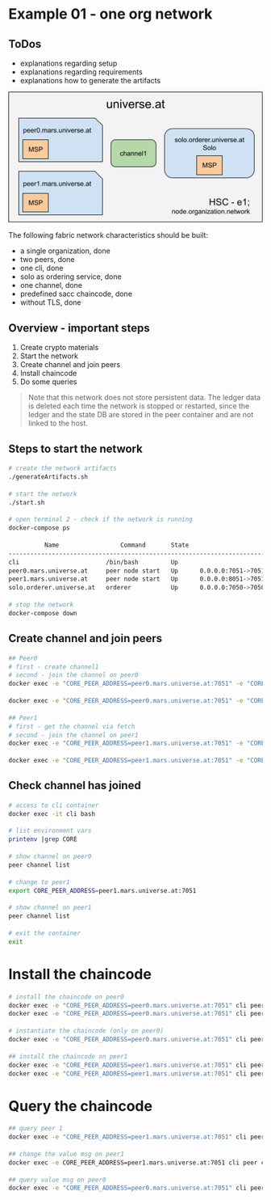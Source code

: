 # Example 01 - one org network
## ToDos
- explanations regarding setup
- explanations regarding requirements
- explanations how to generate the artifacts

![OneOrgNetwork](../../img/HSC-e1.png)

The following fabric network characteristics should be built:

- a single organization, done
- two peers, done
- one cli, done
- solo as ordering service, done
- one channel, done
- predefined sacc chaincode, done
- without TLS, done

## Overview - important steps
1. Create crypto materials
2. Start the network
3. Create channel and join peers
4. Install chaincode
5. Do some queries

> Note that this network does not store persistent data. The ledger data is deleted each time the network is stopped or restarted, since the ledger and the state DB are stored in the peer container and are not linked to the host.

## Steps to start the network

```bash
# create the network artifacts
./generateArtifacts.sh

# start the network
./start.sh

# open terminal 2 - check if the network is running
docker-compose ps

          Name                 Command       State                       Ports
---------------------------------------------------------------------------------------------------
cli                        /bin/bash         Up
peer0.mars.universe.at     peer node start   Up      0.0.0.0:7051->7051/tcp, 0.0.0.0:7053->7053/tcp
peer1.mars.universe.at     peer node start   Up      0.0.0.0:8051->7051/tcp, 0.0.0.0:8053->7053/tcp
solo.orderer.universe.at   orderer           Up      0.0.0.0:7050->7050/tcp

# stop the network
docker-compose down
```

## Create channel and join peers
```bash
## Peer0
# first - create channel1
# second - join the channel on peer0
docker exec -e "CORE_PEER_ADDRESS=peer0.mars.universe.at:7051" -e "CORE_PEER_LOCALMSPID=MarsMSP" -e "/opt/gopath/src/github.com/hyperledger/fabric/peer/crypto/peerOrganizations/mars.universe.at/users/Admin\@mars.universe.at" cli peer channel create -o solo.orderer.universe.at:7050 -c channel1 -f ./config/channel.tx

docker exec -e "CORE_PEER_ADDRESS=peer0.mars.universe.at:7051" -e "CORE_PEER_LOCALMSPID=MarsMSP" -e "/opt/gopath/src/github.com/hyperledger/fabric/peer/crypto/peerOrganizations/mars.universe.at/users/Admin\@mars.universe.at" cli peer channel join -b channel1.block

## Peer1
# first - get the channel via fetch
# second - join the channel on peer1
docker exec -e "CORE_PEER_ADDRESS=peer1.mars.universe.at:7051" -e "CORE_PEER_LOCALMSPID=MarsMSP" -e "/opt/gopath/src/github.com/hyperledger/fabric/peer/crypto/peerOrganizations/mars.universe.at/users/Admin\@mars.universe.at" cli peer channel fetch 0 -o solo.orderer.universe.at:7050 -c channel1

docker exec -e "CORE_PEER_ADDRESS=peer1.mars.universe.at:7051" -e "CORE_PEER_LOCALMSPID=MarsMSP" -e "/opt/gopath/src/github.com/hyperledger/fabric/peer/crypto/peerOrganizations/mars.universe.at/users/Admin\@mars.universe.at" cli peer channel join -b channel1.block
````

## Check channel has joined

```bash
# access to cli container
docker exec -it cli bash

# list environment vars
printenv |grep CORE

# show channel on peer0
peer channel list

# change to peer1
export CORE_PEER_ADDRESS=peer1.mars.universe.at:7051

# show channel on peer1
peer channel list

# exit the container
exit
```

# Install the chaincode

```bash
# install the chaincode on peer0
docker exec -e "CORE_PEER_ADDRESS=peer0.mars.universe.at:7051" cli peer chaincode install -n sacc -v 1.0 -p sacc
docker exec -e "CORE_PEER_ADDRESS=peer0.mars.universe.at:7051" cli peer chaincode list --installed

# instantiate the chaincode (only on peer0)
docker exec -e "CORE_PEER_ADDRESS=peer0.mars.universe.at:7051" cli peer chaincode instantiate -n sacc -v 1.0 -o solo.orderer.universe.at:7050 -C channel1  -c '{"Args":["msg","hello blockchain"]}'

## install the chaincode on peer1
docker exec -e "CORE_PEER_ADDRESS=peer1.mars.universe.at:7051" cli peer chaincode install -n sacc -v 1.0 -p sacc
docker exec -e "CORE_PEER_ADDRESS=peer1.mars.universe.at:7051" cli peer chaincode list --installed
```

# Query the chaincode
```bash
## query peer 1
docker exec -e "CORE_PEER_ADDRESS=peer1.mars.universe.at:7051" cli peer chaincode query -n sacc -c '{"Args":["query","msg"]}' -C channel1

## change the value msg on peer1
docker exec -e CORE_PEER_ADDRESS=peer1.mars.universe.at:7051 cli peer chaincode invoke -n sacc -c '{"Args":["set", "msg","test peer1"]}' -C channel1

## query value msg on peer0
docker exec -e "CORE_PEER_ADDRESS=peer0.mars.universe.at:7051" cli peer chaincode query -n sacc -c '{"Args":["query","msg"]}' -C channel1
````

